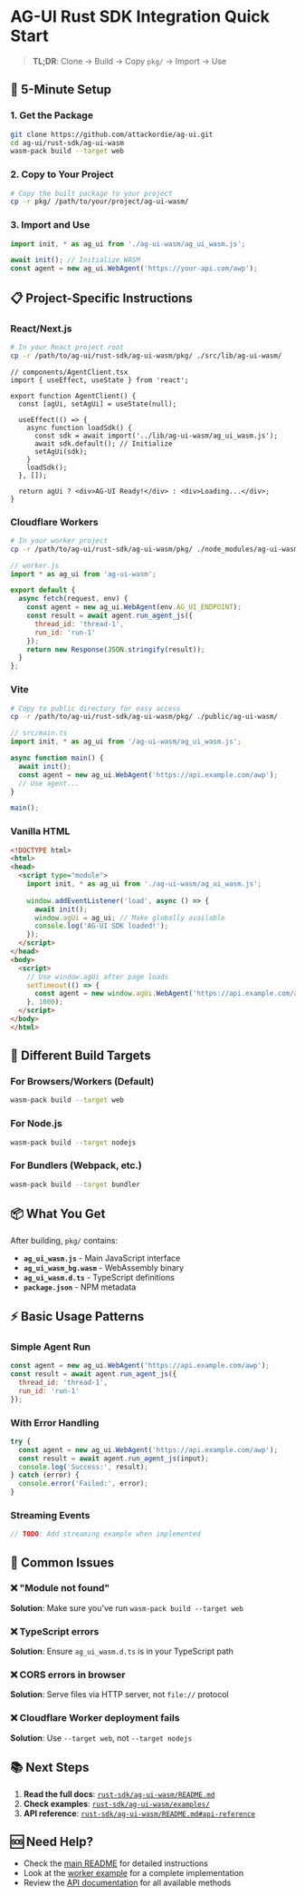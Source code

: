 # AG-UI Rust SDK Integration Quick Start

> **TL;DR**: Clone → Build → Copy `pkg/` → Import → Use

## 🚀 5-Minute Setup

### 1. Get the Package

```bash
git clone https://github.com/attackordie/ag-ui.git
cd ag-ui/rust-sdk/ag-ui-wasm
wasm-pack build --target web
```

### 2. Copy to Your Project

```bash
# Copy the built package to your project
cp -r pkg/ /path/to/your/project/ag-ui-wasm/
```

### 3. Import and Use

```javascript
import init, * as ag_ui from './ag-ui-wasm/ag_ui_wasm.js';

await init(); // Initialize WASM
const agent = new ag_ui.WebAgent('https://your-api.com/awp');
```

## 📋 Project-Specific Instructions

### React/Next.js
```bash
# In your React project root
cp -r /path/to/ag-ui/rust-sdk/ag-ui-wasm/pkg/ ./src/lib/ag-ui-wasm/
```

```tsx
// components/AgentClient.tsx
import { useEffect, useState } from 'react';

export function AgentClient() {
  const [agUi, setAgUi] = useState(null);

  useEffect(() => {
    async function loadSdk() {
      const sdk = await import('../lib/ag-ui-wasm/ag_ui_wasm.js');
      await sdk.default(); // Initialize
      setAgUi(sdk);
    }
    loadSdk();
  }, []);

  return agUi ? <div>AG-UI Ready!</div> : <div>Loading...</div>;
}
```

### Cloudflare Workers
```bash
# In your worker project
cp -r /path/to/ag-ui/rust-sdk/ag-ui-wasm/pkg/ ./node_modules/ag-ui-wasm/
```

```javascript
// worker.js
import * as ag_ui from 'ag-ui-wasm';

export default {
  async fetch(request, env) {
    const agent = new ag_ui.WebAgent(env.AG_UI_ENDPOINT);
    const result = await agent.run_agent_js({
      thread_id: 'thread-1',
      run_id: 'run-1'
    });
    return new Response(JSON.stringify(result));
  }
};
```

### Vite
```bash
# Copy to public directory for easy access
cp -r /path/to/ag-ui/rust-sdk/ag-ui-wasm/pkg/ ./public/ag-ui-wasm/
```

```typescript
// src/main.ts
import init, * as ag_ui from '/ag-ui-wasm/ag_ui_wasm.js';

async function main() {
  await init();
  const agent = new ag_ui.WebAgent('https://api.example.com/awp');
  // Use agent...
}

main();
```

### Vanilla HTML
```html
<!DOCTYPE html>
<html>
<head>
  <script type="module">
    import init, * as ag_ui from './ag-ui-wasm/ag_ui_wasm.js';
    
    window.addEventListener('load', async () => {
      await init();
      window.agUi = ag_ui; // Make globally available
      console.log('AG-UI SDK loaded!');
    });
  </script>
</head>
<body>
  <script>
    // Use window.agUi after page loads
    setTimeout(() => {
      const agent = new window.agUi.WebAgent('https://api.example.com/awp');
    }, 1000);
  </script>
</body>
</html>
```

## 🔧 Different Build Targets

### For Browsers/Workers (Default)
```bash
wasm-pack build --target web
```

### For Node.js
```bash
wasm-pack build --target nodejs
```

### For Bundlers (Webpack, etc.)
```bash
wasm-pack build --target bundler
```

## 📦 What You Get

After building, `pkg/` contains:

- **`ag_ui_wasm.js`** - Main JavaScript interface
- **`ag_ui_wasm_bg.wasm`** - WebAssembly binary
- **`ag_ui_wasm.d.ts`** - TypeScript definitions
- **`package.json`** - NPM metadata

## ⚡ Basic Usage Patterns

### Simple Agent Run
```javascript
const agent = new ag_ui.WebAgent('https://api.example.com/awp');
const result = await agent.run_agent_js({
  thread_id: 'thread-1',
  run_id: 'run-1'
});
```

### With Error Handling
```javascript
try {
  const agent = new ag_ui.WebAgent('https://api.example.com/awp');
  const result = await agent.run_agent_js(input);
  console.log('Success:', result);
} catch (error) {
  console.error('Failed:', error);
}
```

### Streaming Events
```javascript
// TODO: Add streaming example when implemented
```

## 🚨 Common Issues

### ❌ "Module not found"
**Solution**: Make sure you've run `wasm-pack build --target web`

### ❌ TypeScript errors
**Solution**: Ensure `ag_ui_wasm.d.ts` is in your TypeScript path

### ❌ CORS errors in browser
**Solution**: Serve files via HTTP server, not `file://` protocol

### ❌ Cloudflare Worker deployment fails
**Solution**: Use `--target web`, not `--target nodejs`

## 📚 Next Steps

1. **Read the full docs**: [`rust-sdk/ag-ui-wasm/README.md`](./ag-ui-wasm/README.md)
2. **Check examples**: [`rust-sdk/ag-ui-wasm/examples/`](./ag-ui-wasm/examples/)
3. **API reference**: [`rust-sdk/ag-ui-wasm/README.md#api-reference`](./ag-ui-wasm/README.md#api-reference)

## 🆘 Need Help?

- Check the [main README](./README.md) for detailed instructions
- Look at the [worker example](./ag-ui-wasm/examples/worker/) for a complete implementation
- Review the [API documentation](./ag-ui-wasm/README.md#api-reference) for all available methods 